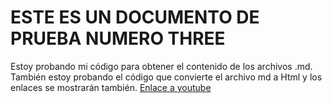 # ESTE ES UN DOCUMENTO DE PRUEBA NUMERO THREE

Estoy probando mi código para obtener el contenido de los archivos .md.
También estoy probando el código que convierte el archivo md a Html y los enlaces se mostrarán también.
[Enlace a youtube](https://www.youtube.com/watch?v=95BFumHfwAA)